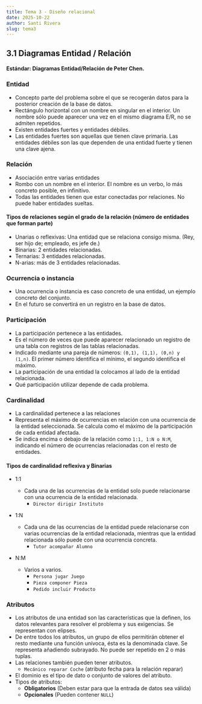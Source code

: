 ```yaml
---
title: Tema 3 - Diseño relacional
date: 2025-10-22
author: Santi Rivera
slug: tema3
---
```


## 3.1 Diagramas Entidad / Relación

#### Estándar: Diagramas Entidad/Relación de Peter Chen.

### Entidad

- Concepto parte del problema sobre el que se recogerán datos para la posterior creación de la base de datos.
- Rectángulo horizontal con un nombre en singular en el interior. Un nombre sólo puede aparecer una vez en el mismo diagrama E/R, no se admiten repetidos.
- Existen entidades fuertes y entidades débiles. 
- Las entidades fuertes son aquellas que tienen clave primaria. Las entidades débiles son las que dependen de una entidad fuerte y tienen una clave ajena.

### Relación

- Asociación entre varias entidades
- Rombo con un nombre en el interior. El nombre es un verbo, lo más concreto posible, en infinitivo.
- Todas las entidades tienen que estar conectadas por relaciones. No puede haber entidades sueltas.

#### Tipos de relaciones según el grado de la relación (número de entidades que forman parte)

- Unarias o reflexivas: Una entidad que se relaciona consigo misma. (Rey, ser hijo de; empleado, es jefe de.)
- Binarias: 2 entidades relacionadas.
- Ternarias: 3 entidades relacionadas.
- N-arias: más de 3 entidades relacionadas.
    
### Ocurrencia o instancia

- Una ocurrencia o instancia es caso concreto de una entidad, un ejemplo concreto del conjunto.
- En el futuro se convertirá en un registro en la base de datos.

### Participación

- La participación pertenece a las entidades.
- Es el número de veces que puede aparecer relacionado un registro de una tabla con registros de las tablas relacionadas.
- Indicado mediante una pareja de números: `(0,1), (1,1), (0,n) y (1,n)`. El primer número identifica el mínimo, el segundo identifica el máximo. 
- La participación de una entidad la colocamos al lado de la entidad relacionada.
- Qué participación utilizar depende de cada problema.

### Cardinalidad

- La cardinalidad pertenece a las relaciones
- Representa el máximo de ocurrencias en relación con una ocurrencia de la entidad seleccionada. Se calcula como el máximo de la participación de cada entidad afectada.
- Se indica encima o debajo de la relación como `1:1, 1:N o N:M`, indicando el número de ocurrencias relacionadas con el resto de entidades.

#### Tipos de cardinalidad reflexiva y Binarias

- 1:1
    - Cada una de las ocurrencias de la entidad solo puede relacionarse con una ocurrencia de la entidad relacionada.
        - `Director dirigir Instituto`

- 1:N
    - Cada una de las ocurrencias de la entidad puede relacionarse con varias ocurrencias de la entidad relacionada, mientras que la entidad relacionada sólo puede con una ocurrencia concreta.
        - `Tutor acompañar Alumno`

- N:M
    - Varios a varios.
        - `Persona jugar Juego`
        - `Pieza componer Pieza`
        - `Pedido incluir Producto`


### Atributos

- Los atributos de una entidad son las características que la definen, los datos relevantes para resolver el problema y sus exigencias. Se representan con elipses.
- De entre todos los atributos, un grupo de ellos permitirán obtener el resto mediante una función unívoca, ésta es la denominada clave. Se representa añadiendo subrayado. No puede ser repetido en 2 o más tuplas.
- Las relaciones también pueden tener atributos. 
    - `Mecánico reparar Coche` (atributo fecha para la relación reparar)
- El dominio es el tipo de dato o conjunto de valores del atributo.
- Tipos de atributos: 
    - **Obligatorios** (Deben estar para que la entrada de datos sea válida)
    - **Opcionales** (Pueden contener `NULL`)
